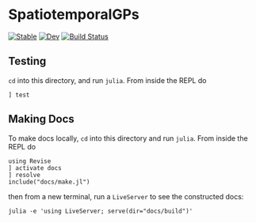 # SpatiotemporalGPs

[![Stable](https://img.shields.io/badge/docs-stable-blue.svg)](https://dev10110.github.io/SpatiotemporalGPs.jl/stable/)
[![Dev](https://img.shields.io/badge/docs-dev-blue.svg)](https://dev10110.github.io/SpatiotemporalGPs.jl/dev/)
[![Build Status](https://github.com/dev10110/SpatiotemporalGPs.jl/actions/workflows/CI.yml/badge.svg?branch=main)](https://github.com/dev10110/SpatiotemporalGPs.jl/actions/workflows/CI.yml?query=branch%3Amain)


## Testing

`cd` into this directory, and run `julia`. From inside the REPL do
```
] test
```

## Making Docs
To make docs locally, `cd` into this directory and run `julia`. From inside the REPL do 
```
using Revise
] activate docs
] resolve
include("docs/make.jl")
```
then from a new terminal, run a `LiveServer` to see the constructed docs:
```
julia -e 'using LiveServer; serve(dir="docs/build")'
```

